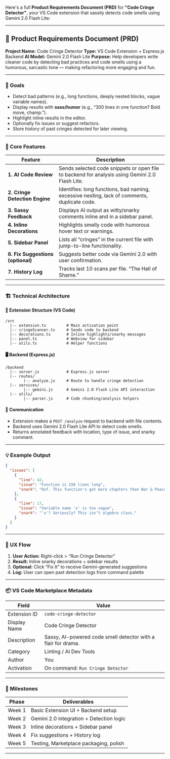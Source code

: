 Here's a full **Product Requirements Document (PRD)** for **"Code Cringe Detector"**, your VS Code extension that sassily detects code smells using Gemini 2.0 Flash Lite:

---

## 📝 Product Requirements Document (PRD)
**Project Name:** Code Cringe Detector
**Type:** VS Code Extension + Express.js Backend
**AI Model:** Gemini 2.0 Flash Lite
**Purpose:**
Help developers write cleaner code by detecting bad practices and code smells using a humorous, sarcastic tone — making refactoring more engaging and fun.

---

### 🎯 Goals
- Detect bad patterns (e.g., long functions, deeply nested blocks, vague variable names).
- Display results with **sass/humor** (e.g., “300 lines in one function? Bold move, champ.”).
- Highlight inline results in the editor.
- Optionally fix issues or suggest refactors.
- Store history of past cringes detected for later viewing.

---

### 🧠 Core Features

| Feature | Description |
|--------|-------------|
| **1. AI Code Review** | Sends selected code snippets or open file to backend for analysis using Gemini 2.0 Flash Lite. |
| **2. Cringe Detection Engine** | Identifies: long functions, bad naming, excessive nesting, lack of comments, duplicate code. |
| **3. Sassy Feedback** | Displays AI output as witty/snarky comments inline and in a sidebar panel. |
| **4. Inline Decorations** | Highlights smelly code with humorous hover text or warnings. |
| **5. Sidebar Panel** | Lists all “cringes” in the current file with jump-to-line functionality. |
| **6. Fix Suggestions (optional)** | Suggests better code via Gemini 2.0 with user confirmation. |
| **7. History Log** | Tracks last 10 scans per file. “The Hall of Shame.” |

---

### 🏗️ Technical Architecture

#### 🧩 Extension Structure (VS Code)
```
/src
  |-- extension.ts         # Main activation point
  |-- cringeScanner.ts     # Sends code to backend
  |-- decorations.ts       # Inline highlights/snarky messages
  |-- panel.ts             # Webview for sidebar
  |-- utils.ts             # Helper functions
```

#### 🖥️ Backend (Express.js)
```
/backend
  |-- server.js            # Express.js server
  |-- routes/
        |-- analyze.js     # Route to handle cringe detection
  |-- services/
        |-- gemini.js      # Gemini 2.0 Flash Lite API interaction
  |-- utils/
        |-- parser.js      # Code chunking/analysis helpers
```

#### 🔌 Communication
- Extension makes a `POST /analyze` request to backend with file contents.
- Backend uses Gemini 2.0 Flash Lite API to detect code smells.
- Returns annotated feedback with location, type of issue, and snarky comment.

---

### 💡 Example Output
```json
{
  "issues": [
    {
      "line": 42,
      "issue": "Function is 150 lines long",
      "snark": "Oof. This function's got more chapters than War & Peace."
    },
    {
      "line": 17,
      "issue": "Variable name 'x' is too vague",
      "snark": "'x'? Seriously? This isn’t algebra class."
    }
  ]
}
```

---

### 🎨 UX Flow

1. **User Action:** Right-click > “Run Cringe Detector”
2. **Result:** Inline snarky decorations + sidebar results
3. **Optional:** Click “Fix It” to receive Gemini-generated suggestions
4. **Log:** User can open past detection logs from command palette

---

### 📦 VS Code Marketplace Metadata

| Field | Value |
|-------|-------|
| Extension ID | `code-cringe-detector` |
| Display Name | Code Cringe Detector |
| Description | Sassy, AI-powered code smell detector with a flair for drama. |
| Category | Linting / AI Dev Tools |
| Author | You |
| Activation | On command: `Run Cringe Detector` |

---

### 📅 Milestones

| Phase | Deliverables |
|-------|--------------|
| Week 1 | Basic Extension UI + Backend setup |
| Week 2 | Gemini 2.0 integration + Detection logic |
| Week 3 | Inline decorations + Sidebar panel |
| Week 4 | Fix suggestions + History log |
| Week 5 | Testing, Marketplace packaging, polish |

---
